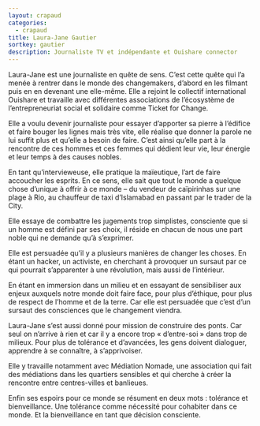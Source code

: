 ```yaml
---
layout: crapaud
categories:
  - crapaud
title: Laura-Jane Gautier
sortkey: gautier
description: Journaliste TV et indépendante et Ouishare connector
---
```


Laura-Jane est une journaliste en quête de sens. C’est cette quête qui l’a menée à rentrer dans le monde des changemakers, d’abord en les filmant puis en en devenant une elle-même. Elle a rejoint le collectif international Ouishare et travaille avec différentes associations de l’écosystème de l’entrepreneuriat social et solidaire comme Ticket for Change. 

Elle a voulu devenir journaliste pour essayer d’apporter sa pierre à l’édifice et faire bouger les lignes mais très vite, elle réalise que donner la parole ne lui suffit plus et qu’elle a besoin de faire. C’est ainsi qu’elle part à la rencontre de ces hommes et ces femmes qui dédient leur vie, leur énergie et leur temps à des causes nobles.

En tant qu’intervieweuse, elle pratique la maïeutique, l’art de faire accoucher les esprits. En ce sens, elle sait que tout le monde a quelque chose d’unique à offrir à ce monde – du vendeur de caïpirinhas sur une plage à Rio, au chauffeur de taxi d’Islamabad en passant par le trader de la City. 

Elle essaye de combattre les jugements trop simplistes, consciente que si un homme est défini par ses choix, il réside en chacun de nous une part noble qui ne demande qu’à s’exprimer.

Elle est persuadée qu’il y a plusieurs manières de changer les choses. En étant un hacker, un activiste, en cherchant à provoquer un sursaut par ce qui pourrait s’apparenter à une révolution, mais aussi de l’intérieur. 

En étant en immersion dans un milieu et en essayant de sensibiliser aux enjeux auxquels notre monde doit faire face, pour plus d’éthique, pour plus de respect de l’homme et de la terre. Car elle est persuadée que c’est d’un sursaut des consciences que le changement viendra.
 
Laura-Jane s’est aussi donné pour mission de construire des ponts. Car seul on n’arrive à rien et car il y a encore trop « d’entre-soi » dans trop de milieux. Pour plus de tolérance et d’avancées, les gens doivent dialoguer, apprendre à se connaître, à s’apprivoiser. 

Elle y travaille notamment avec Médiation Nomade, une association qui fait des médiations dans les quartiers sensibles et qui cherche à créer la rencontre entre centres-villes et banlieues.
 
Enfin ses espoirs pour ce monde se résument en deux mots : tolérance et bienveillance. Une tolérance comme nécessité pour cohabiter dans ce monde. Et la bienveillance en tant que décision consciente.
